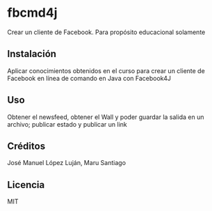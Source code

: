 # fbcmd4j

Crear un cliente de Facebook. Para propósito educacional solamente

## Instalación

Aplicar conocimientos obtenidos en el curso para crear un cliente de Facebook en línea de comando en Java con Facebook4J

## Uso

Obtener el newsfeed, obtener el Wall y poder guardar la salida en un archivo; publicar estado y publicar un link

## Créditos

José Manuel López Luján, Maru Santiago

## Licencia

MIT
